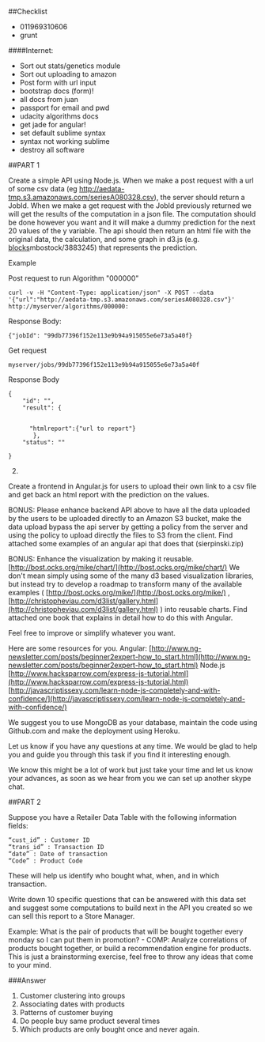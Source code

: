 ##Checklist

- 011969310606
- grunt

####Internet:

- Sort out stats/genetics module
- Sort out uploading to amazon
- Post form with url input
- bootstrap docs (form)!
- all docs from juan
- passport for email and pwd
- udacity algorithms docs
- get jade for angular!
- set default sublime syntax
- syntax not working sublime
- destroy all software


##PART 1
 
Create a simple API using Node.js. 
When we make a post request with a url of some csv data (eg http://aedata-tmp.s3.amazonaws.com/seriesA080328.csv), the server should return a JobId.
When we make a get request with the JobId previously returned we will get the results of the computation in a json file. The computation should be done however you want and it will make a dummy prediction for the next 20 values of the y variable. The api should then return an html file with the original data, the calculation, and some graph in d3.js (e.g. [blocks](http://bl.ocks.org/)mbostock/3883245) that represents the prediction.

Example

Post request to run Algorithm "000000"

	curl -v -H "Content-Type: application/json" -X POST --data '{"url":"http://aedata-tmp.s3.amazonaws.com/seriesA080328.csv"}' http://myserver/algorithms/000000:


Response Body: 

	{"jobId": "99db77396f152e113e9b94a915055e6e73a5a40f}

Get request

	myserver/jobs/99db77396f152e113e9b94a915055e6e73a5a40f


Response Body

    {
        "id": "",
        "result": {


          "htmlreport":{"url to report"}
           },
        "status": "" 

    } 


2.
Create a frontend in Angular.js for users to upload their own link to a csv file and get back an html report with the prediction on the values.

BONUS: Please enhance backend API above to have all the data uploaded by the users to be uploaded directly to an Amazon S3 bucket, make the data upload bypass the api server by getting a policy from the server and using the policy to upload directly the files to S3 from the client. Find attached some examples of an angular api that does that (sierpinski.zip)

BONUS: Enhance the visualization by making it reusable. [http://bost.ocks.org/mike/chart/](http://bost.ocks.org/mike/chart/)
We don't mean simply using some of the many d3 based visualization libraries, but instead try to develop a roadmap to transform many of the available examples ( [http://bost.ocks.org/mike/](http://bost.ocks.org/mike/) , 
[http://christopheviau.com/d3list/gallery.html](http://christopheviau.com/d3list/gallery.html) ) into reusable charts. Find attached one book that explains in detail how to do this with Angular.

Feel free to improve or simplify whatever you want.

Here are some resources for you.
Angular:
[http://www.ng-newsletter.com/posts/beginner2expert-how_to_start.html](http://www.ng-newsletter.com/posts/beginner2expert-how_to_start.html)
Node.js
[http://www.hacksparrow.com/express-js-tutorial.html](http://www.hacksparrow.com/express-js-tutorial.html)
[http://javascriptissexy.com/learn-node-js-completely-and-with-confidence/](http://javascriptissexy.com/learn-node-js-completely-and-with-confidence/)

We suggest you to use MongoDB as your database, maintain the code using Github.com and make the deployment using Heroku.

Let us know if you have any questions at any time. We would be glad to help you and guide you through this task if you find it interesting enough.

We know this might be a lot of work but just take your time and let us know your advances, as soon as we hear from you we can set up another skype chat.


##PART 2

Suppose you have a Retailer Data Table with the following information fields:

	“cust_id” : Customer ID
	“trans_id” : Transaction ID
	“date” : Date of transaction
	“Code” : Product Code

These will help us identify who bought what, when, and in which transaction.

Write down 10 specific questions that can be answered with this data set and suggest some computations to build next in the API you created so we can sell this report to a Store Manager.

Example: 
What is the pair of products that will be bought together every monday so I can put them in promotion? - COMP: Analyze correlations of products bought together, or build a recommendation engine for products.
This is just a brainstorming exercise, feel free to throw any ideas that come to your mind.

###Answer

1. Customer clustering into groups
2. Associating dates with products
3. Patterns of customer buying
4. Do people buy same product several times
5. Which products are only bought once and never again.
